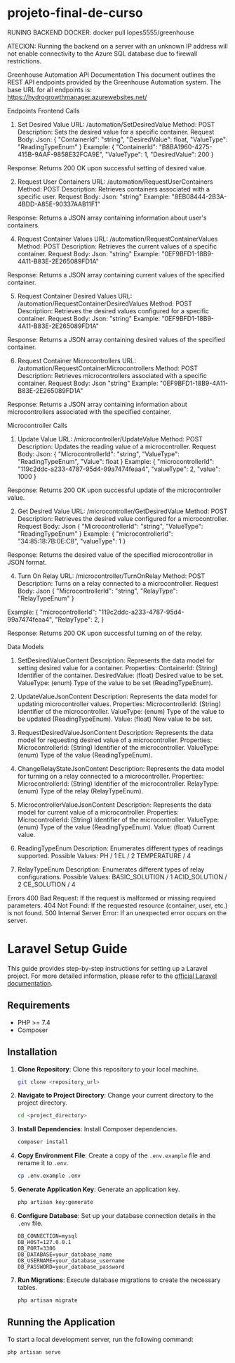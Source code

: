 ﻿# projeto-final-de-curso


RUNING BACKEND DOCKER:
docker pull lopes5555/greenhouse

ATECION: Running the backend on a server with an unknown IP address will not enable connectivity to the Azure SQL database due to firewall restrictions.






Greenhouse Automation API Documentation
This document outlines the REST API endpoints provided by the Greenhouse Automation system.
The base URL for all endpoints is: https://hydrogrowthmanager.azurewebsites.net/

Endpoints
Frontend Calls
1. Set Desired Value
URL: /automation/SetDesiredValue
Method: POST
Description: Sets the desired value for a specific container.
Request Body:
Json:
{
"ContainerId": "string",
"DesiredValue": float,
"ValueType": "ReadingTypeEnum"
}
Example:
{
    "ContainerId": "B8BA1960-4275-415B-9AAF-9858E32FCA9E",
    "ValueType": 1,
    "DesiredValue": 200
}

Response: Returns 200 OK upon successful setting of desired value.

2. Request User Containers
URL: /automation/RequestUserContainers
Method: POST
Description: Retrieves containers associated with a specific user.
Request Body:
Json:
"string"
Example:
"8EB08444-2B3A-4BDD-A85E-90337AAB11F1"

Response: Returns a JSON array containing information about user's containers.


4. Request Container Values
URL: /automation/RequestContainerValues
Method: POST
Description: Retrieves the current values of a specific container.
Request Body:
Json:
"string"
Example:
"0EF9BFD1-18B9-4A11-B83E-2E265089FD1A"

Response: Returns a JSON array containing current values of the specified container.

5. Request Container Desired Values
URL: /automation/RequestContainerDesiredValues
Method: POST
Description: Retrieves the desired values configured for a specific container.
Request Body:
Json:
"string"
Example:
"0EF9BFD1-18B9-4A11-B83E-2E265089FD1A"

Response: Returns a JSON array containing desired values of the specified container.


6. Request Container Microcontrollers
URL: /automation/RequestContainerMicrocontrollers
Method: POST
Description: Retrieves microcontrollers associated with a specific container.
Request Body:
Json
"string"
Example:
"0EF9BFD1-18B9-4A11-B83E-2E265089FD1A"

Response: Returns a JSON array containing information about microcontrollers associated with the specified container.



Microcontroller Calls
1. Update Value
URL: /microcontroller/UpdateValue
Method: POST
Description: Updates the reading value of a microcontroller.
Request Body:
Json:
{
    "MicrocontrollerId": "string",
    "ValueType": "ReadingTypeEnum",
    "Value": float
}
Example:
{
    "microcontrollerId": "119c2ddc-a233-4787-95d4-99a7474feaa4",
    "valueType": 2,
    "value": 1000
}

Response: Returns 200 OK upon successful update of the microcontroller value.


2. Get Desired Value
URL: /microcontroller/GetDesiredValue
Method: POST
Description: Retrieves the desired value configured for a microcontroller.
Request Body:
Json
{
    "MicrocontrollerId": "string",
    "ValueType": "ReadingTypeEnum"
}
Example:
{
    "microcontrollerId": "34:85:18:7B:0E:C8",
    "valueType": 1
}

Response: Returns the desired value of the specified microcontroller in JSON format.


4. Turn On Relay
URL: /microcontroller/TurnOnRelay
Method: POST
Description: Turns on a relay connected to a microcontroller.
Request Body:
Json
{
    "MicrocontrollerId": "string",
    "RelayType": "RelayTypeEnum"
}

Example:
{
    "microcontrollerId": "119c2ddc-a233-4787-95d4-99a7474feaa4",
    "RelayType": 2,
}

Response: Returns 200 OK upon successful turning on of the relay.

Data Models
1. SetDesiredValueContent
Description: Represents the data model for setting desired value for a container.
Properties:
ContainerId: (String) Identifier of the container.
DesiredValue: (float) Desired value to be set.
ValueType: (enum) Type of the value to be set (ReadingTypeEnum).

2. UpdateValueJsonContent
Description: Represents the data model for updating microcontroller values.
Properties:
MicrocontrollerId: (String) Identifier of the microcontroller.
ValueType: (enum) Type of the value to be updated (ReadingTypeEnum).
Value: (float) New value to be set.

3. RequestDesiredValueJsonContent
Description: Represents the data model for requesting desired value of a microcontroller.
Properties:
MicrocontrollerId: (String) Identifier of the microcontroller.
ValueType: (enum) Type of the value (ReadingTypeEnum).

4. ChangeRelayStateJsonContent
Description: Represents the data model for turning on a relay connected to a microcontroller.
Properties:
MicrocontrollerId: (String) Identifier of the microcontroller.
RelayType: (enum) Type of the relay (RelayTypeEnum).

5. MicrocontrollerValueJsonContent
Description: Represents the data model for current value of a microcontroller.
Properties:
MicrocontrollerId: (String) Identifier of the microcontroller.
ValueType: (enum) Type of the value (ReadingTypeEnum).
Value: (float) Current value.

6. ReadingTypeEnum
Description: Enumerates different types of readings supported.
Possible Values:
PH / 1
EL / 2
TEMPERATURE / 4

7. RelayTypeEnum
Description: Enumerates different types of relay configurations.
Possible Values:
BASIC_SOLUTION / 1
ACID_SOLUTION / 2
CE_SOLUTION / 4

Errors
400 Bad Request: If the request is malformed or missing required parameters.
404 Not Found: If the requested resource (container, user, etc.) is not found.
500 Internal Server Error: If an unexpected error occurs on the server.

# Laravel Setup Guide

This guide provides step-by-step instructions for setting up a Laravel project. For more detailed information, please refer to the [official Laravel documentation](https://laravel.com/docs/11.x/installation).

## Requirements

- PHP >= 7.4
- Composer

## Installation

1. **Clone Repository**: Clone this repository to your local machine.

    ```bash
    git clone <repository_url>
    ```

2. **Navigate to Project Directory**: Change your current directory to the project directory.

    ```bash
    cd <project_directory>
    ```

3. **Install Dependencies**: Install Composer dependencies.

    ```bash
    composer install
    ```

4. **Copy Environment File**: Create a copy of the `.env.example` file and rename it to `.env`.

    ```bash
    cp .env.example .env
    ```

5. **Generate Application Key**: Generate an application key.

    ```bash
    php artisan key:generate
    ```

6. **Configure Database**: Set up your database connection details in the `.env` file.

    ```env
    DB_CONNECTION=mysql
    DB_HOST=127.0.0.1
    DB_PORT=3306
    DB_DATABASE=your_database_name
    DB_USERNAME=your_database_username
    DB_PASSWORD=your_database_password
    ```

7. **Run Migrations**: Execute database migrations to create the necessary tables.

    ```bash
    php artisan migrate
    ```

## Running the Application

To start a local development server, run the following command:

```bash
php artisan serve




